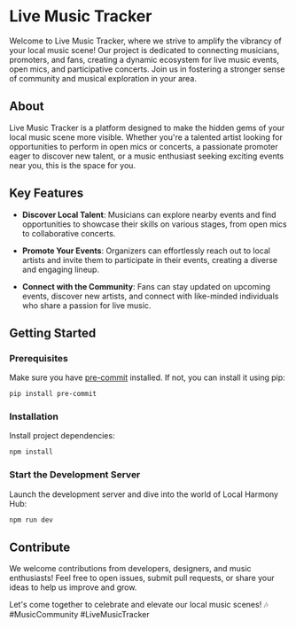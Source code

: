 # Live Music Tracker
Welcome to Live Music Tracker, where we strive to amplify the vibrancy of your local music scene! Our project is dedicated to connecting musicians, promoters, and fans, creating a dynamic ecosystem for live music events, open mics, and participative concerts. Join us in fostering a stronger sense of community and musical exploration in your area.

## About
Live Music Tracker is a platform designed to make the hidden gems of your local music scene more visible. Whether you're a talented artist looking for opportunities to perform in open mics or concerts, a passionate promoter eager to discover new talent, or a music enthusiast seeking exciting events near you, this is the space for you.

## Key Features

- **Discover Local Talent**: Musicians can explore nearby events and find opportunities to showcase their skills on various stages, from open mics to collaborative concerts.

- **Promote Your Events**: Organizers can effortlessly reach out to local artists and invite them to participate in their events, creating a diverse and engaging lineup.

- **Connect with the Community**: Fans can stay updated on upcoming events, discover new artists, and connect with like-minded individuals who share a passion for live music.

## Getting Started

### Prerequisites

Make sure you have [pre-commit](https://pre-commit.com/) installed. If not, you can install it using pip:

```bash
pip install pre-commit
```

### Installation

Install project dependencies:

```bash
npm install
```

### Start the Development Server

Launch the development server and dive into the world of Local Harmony Hub:

```bash
npm run dev
```

## Contribute

We welcome contributions from developers, designers, and music enthusiasts! Feel free to open issues, submit pull requests, or share your ideas to help us improve and grow.

Let's come together to celebrate and elevate our local music scenes! 🎶  #MusicCommunity #LiveMusicTracker
